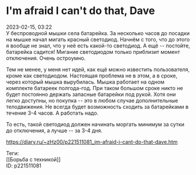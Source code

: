 I'm afraid I can't do that, Dave
=================================

   
 2023-02-15, 03:22   
   У беспроводной мышки села батарейка. За несколько часов до посадки на мышке начал мигать красный светодиод. Начнём с того, что до этого я вообще не знал, что у неё есть какой-то светодиод. А ещё -- постойте, батарейка садится! Мигание светодиодом только приблизит момент отключения. Очень остроумно.   
   
 Тем не менее, у меня нет идей, как ещё можно известить пользователя, кроме как светодиодом. Настоящая проблема не в этом, а в сроке, через который мышка вырубилась. Мышка работает на одном комплекте батареек полгода-год. При таком большом сроке никто не будет постоянно держать запасные батарейки под рукой. Хотя они легко доступны, но покупка -- это в любом случае дополнительные телодвижения. Не всегда будет возможность сходить за батарейками в течение 3-4 часов. А работать надо.   
   
 То есть, такой светодиод должен начинать моргать минимум за сутки до отключения, а лучше -- за 3-4 дня.   
     
 <https://diary.ru/~zHz00/p221511081_im-afraid-i-cant-do-that-dave.htm>   
   
 Теги:   
 [[Борьба с техникой]]   
 ID: p221511081